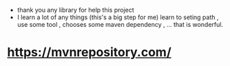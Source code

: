 - thank you any library for help this project
- I learn a lot of any things (this's a big step for me)
learn to seting path , use some tool , chooses some maven dependency , ...
that is wonderful.
# https://mvnrepository.com/ #

